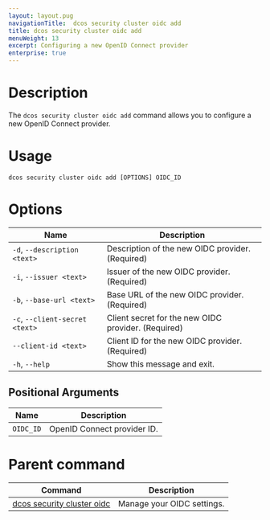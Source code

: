 ```yaml
---
layout: layout.pug
navigationTitle:  dcos security cluster oidc add
title: dcos security cluster oidc add
menuWeight: 13
excerpt: Configuring a new OpenID Connect provider
enterprise: true
---
```



# Description

The `dcos security cluster oidc add` command allows you to configure a new OpenID Connect provider.


# Usage

```
dcos security cluster oidc add [OPTIONS] OIDC_ID
```

# Options

| Name | Description |
|--------|------------------|
|  `-d`, `--description <text>` |    Description of the new OIDC provider.  (Required) | 
| `-i`, `--issuer <text>`  |  Issuer of the new OIDC provider.  (Required) | 
|  `-b`, `--base-url <text>` |       Base URL of the new OIDC provider.  (Required) | 
|  `-c`, `--client-secret <text>` |  Client secret for the new OIDC provider. (Required) | 
| `--client-id <text>` |          Client ID for the new OIDC provider.  (Required) | 
|  `-h`, `--help` |   Show this message and exit.|

## Positional Arguments

| Name | Description |
|--------|------------------|
| `OIDC_ID` | OpenID Connect provider ID. |

# Parent command

| Command | Description |
|---------|-------------|
| [dcos security cluster oidc](/dcos/1.12/cli/command-reference/dcos-security/dcos-security-cluster/dcos-security-cluster-oidc/) | Manage your OIDC settings. |
